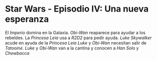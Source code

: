 # Star Wars - Episodio IV: Una nueva esperanza


El *Imperio* domina en la Galaxia.
*Obi-Wan* reaparece para ayudar a los rebeldes.
La *Princesa Leia* usa a *R2D2* para pedir ayuda.
*Luke Skywalker* acude en ayuda de la *Princesa Leia*
*Luke* y *Obi-Wan* necesitan salir de *Tatooine*.
*Luke* y *Obi-Wan* van a la cantina y conocen a *Han Solo* y *Chewbacca*